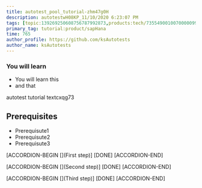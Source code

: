 ```yaml
---
title: autotest_pool_tutorial-zhm47g0H
description: autotestwH08KP_11/10/2020 6:23:07 PM
tags: [topic:139269250608756787992873,products:tech/73554900100700000996,tutorial:experience/advanced]
primary_tag: tutorial:product/sapHana
time: 765
author_profile: https://github.com/ksAutotests
author_name: ksAutotests
---
```

### You will learn
- You will learn this
- and that

autotest tutorial textcxqg73

## Prerequisites
- Prerequisute1
- Prerequisute2
- Prerequisute3

[ACCORDION-BEGIN [](First step)]
[DONE]
[ACCORDION-END]

[ACCORDION-BEGIN [](Second step)]
[DONE]
[ACCORDION-END]

[ACCORDION-BEGIN [](Third step)]
[DONE]
[ACCORDION-END]

